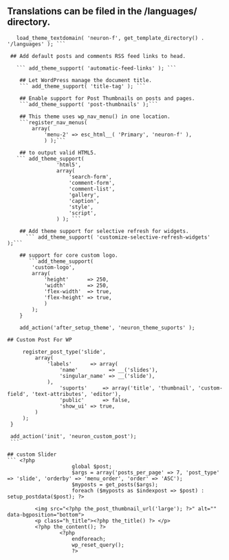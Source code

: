 ## Translations can be filed in the /languages/ directory.

``` function neuron_theme_suports() {  
   load_theme_textdomain( 'neuron-f', get_template_directory() . '/languages' ); ```

 ## Add default posts and comments RSS feed links to head.
 
   ``` add_theme_support( 'automatic-feed-links' ); ```

    ## Let WordPress manage the document title.
    ``` add_theme_support( 'title-tag' ); ```

    ## Enable support for Post Thumbnails on posts and pages.
    ```add_theme_support( 'post-thumbnails' );```

    ## This theme uses wp_nav_menu() in one location.
	```register_nav_menus(
		array(
			'menu-2' => esc_html__( 'Primary', 'neuron-f' ),
			) );```

    ## to output valid HTML5.
   ``` add_theme_support(
                'html5',
                array(
                    'search-form',
                    'comment-form',
                    'comment-list',
                    'gallery',
                    'caption',
                    'style',
                    'script',
                ) ); ```
    
    ## Add theme support for selective refresh for widgets.
      ``` add_theme_support( 'customize-selective-refresh-widgets' );```
    
    ## support for core custom logo.
       ```add_theme_support(
        'custom-logo',
        array(
            'height'      => 250,
            'width'       => 250,
            'flex-width'  => true,
            'flex-height' => true,
            )
        );
    }

    add_action('after_setup_theme', 'neuron_theme_suports' );
```




    ## Custom Post For WP
   ``` function neuron_custom_post() {
        register_post_type('slide',
            array(
                'labels'      => array(
                    'name'          => __('slides'),
                    'singular_name' => __('slide'),
                ),
                    'suports'     => array('title', 'thumbnail', 'custom-field', 'text-attributes', 'editor'),
                    'public'      => false,
                    'show_ui' => true,
            )
        );
    }

    add_action('init', 'neuron_custom_post');
    ```

## custom Slider
``` <?php
                        global $post;
                        $args = array('posts_per_page' => 7, 'post_type' => 'slide', 'orderby' => 'menu_order', 'order' => 'ASC');
                        $myposts = get_posts($args);
                        foreach ($myposts as $indexpost => $post) : setup_postdata($post); ?>
			
			<img src="<?php the_post_thumbnail_url('large'); ?>" alt="" data-bgposition="bottom">
			<p class="h_title"><?php the_title() ?> </p>
			<?php the_content(); ?>
					<?php
                        endforeach;
                        wp_reset_query();
                        ?>
```				
									
